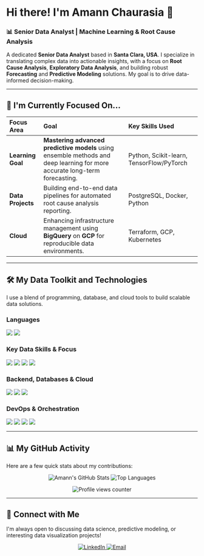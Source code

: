 # Hi there! I'm Amann Chaurasia 👋

### 📊 Senior Data Analyst | Machine Learning & Root Cause Analysis

A dedicated **Senior Data Analyst** based in **Santa Clara, USA**. I specialize in translating complex data into actionable insights, with a focus on **Root Cause Analysis**, **Exploratory Data Analysis**, and building robust **Forecasting** and **Predictive Modeling** solutions. My goal is to drive data-informed decision-making.

---

## 🚀 I'm Currently Focused On...

| Focus Area | Goal | Key Skills Used |
| :--- | :--- | :--- |
| **Learning Goal** | **Mastering advanced predictive models** using ensemble methods and deep learning for more accurate long-term forecasting. | Python, Scikit-learn, TensorFlow/PyTorch |
| **Data Projects** | Building end-to-end data pipelines for automated root cause analysis reporting. | PostgreSQL, Docker, Python |
| **Cloud** | Enhancing infrastructure management using **BigQuery** on **GCP** for reproducible data environments. | Terraform, GCP, Kubernetes |

---

## 🛠️ My Data Toolkit and Technologies

I use a blend of programming, database, and cloud tools to build scalable data solutions.

### Languages
<p align="left">
    <img src="https://img.shields.io/badge/Python-3670A0?style=for-the-badge&logo=python&logoColor=ffdd54" />
    <img src="https://img.shields.io/badge/JavaScript-F7DF1E?style=for-the-badge&logo=javascript&logoColor=black" />
    </p>

### Key Data Skills & Focus
<p align="left">
    <img src="https://img.shields.io/badge/Machine%20Learning-FFB300?style=for-the-badge&logo=scikitlearn&logoColor=black" />
    <img src="https://img.shields.io/badge/Data%20Modeling-38B2AC?style=for-the-badge&logo=databricks&logoColor=white" />
    <img src="https://img.shields.io/badge/Forecasting-9D2B66?style=for-the-badge&logo=apacheairflow&logoColor=white" />
    <img src="https://img.shields.io/badge/EDA%20(Pandas%2FPyspark)-150458?style=for-the-badge&logo=pandas&logoColor=white" />
</p>

### Backend, Databases & Cloud
<p align="left">
    <img src="https://img.shields.io/badge/MySQL-4479A1?style=for-the-badge&logo=mysql&logoColor=white" />
    <img src="https://img.shields.io/badge/PostgreSQL-316192?style=for-the-badge&logo=postgresql&logoColor=white" />
    <img src="https://img.shields.io/badge/GCP-4285F4?style=for-the-badge&logo=googlecloud&logoColor=white" />
</p>

### DevOps & Orchestration
<p align="left">
    <img src="https://img.shields.io/badge/Docker-2496ED?style=for-the-badge&logo=docker&logoColor=white" />
    <img src="https://img.shields.io/badge/Kubernetes-326CE5?style=for-the-badge&logo=kubernetes&logoColor=white" />
    <img src="https://img.shields.io/badge/Terraform-7B42BC?style=for-the-badge&logo=terraform&logoColor=white" />
    <img src="https://img.shields.io/badge/Git-F05032?style=for-the-badge&logo=git&logoColor=white" />
</p>

---

## 📊 My GitHub Activity

Here are a few quick stats about my contributions:

<p align="center">
    <img src="https://github-readme-stats.vercel.app/api?username=amanchaurasia&show_icons=true&theme=dracula&hide_border=true&count_private=true" alt="Amann's GitHub Stats" />
    <img src="https://github-readme-stats.vercel.app/api/top-langs/?username=amanchaurasia&layout=compact&langs_count=8&theme=dracula&hide_border=true" alt="Top Languages" />
</p>

<div align="center">
  <img src="https://komarev.com/ghpvc/?username=amanchaurasia&color=blue" alt="Profile views counter" />
</div>

---

## 🤝 Connect with Me

I'm always open to discussing data science, predictive modeling, or interesting data visualization projects!

<p align="center">
    <a href="https://www.linkedin.com/in/amanchaurasia">
        <img src="https://img.shields.io/badge/LinkedIn-0077B5?style=for-the-badge&logo=linkedin&logoColor=white" alt="LinkedIn" />
    </a>
    <a href="mailto: chaurasiaamann@gmail.com">
        <img src="https://img.shields.io/badge/Email-D14836?style=for-the-badge&logo=gmail&logoColor=white" alt="Email" />
    </a>
</p>
